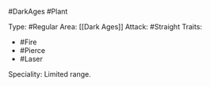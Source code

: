 #DarkAges #Plant 

Type: #Regular 
Area: [[Dark Ages]]
Attack: #Straight
Traits:
- #Fire
- #Pierce
- #Laser

Speciality: Limited range.